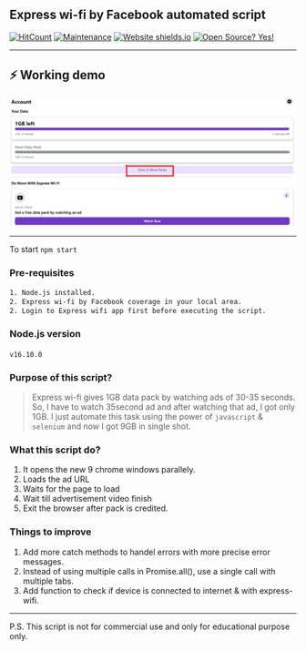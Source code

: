 ## Express wi-fi by Facebook automated script

[![HitCount](http://hits.dwyl.com/SujalShah3234/express-wifi-automation-script.svg)](http://hits.dwyl.com/SujalShah3234/express-wifi-automation-script)
[![Maintenance](https://img.shields.io/badge/Maintained%3F-yes-green.svg)](https://GitHub.com/Naereen/StrapDown.js/graphs/commit-activity)
[![Website shields.io](https://img.shields.io/website-up-down-green-red/http/shields.io.svg)](http://shields.io/)
[![Open Source? Yes!](https://badgen.net/badge/Open%20Source%20%3F/Yes%21/blue?icon=github)](https://github.com/Naereen/badges/)

---

## ⚡ Working demo

![demo](https://github.com/SujalShah3234/express-wifi-automation-script/blob/master/screenshots/working-demo.png)

---

To start `npm start`

### Pre-requisites

```
1. Node.js installed.
2. Express wi-fi by Facebook coverage in your local area.
2. Login to Express wifi app first before executing the script.
```

### Node.js version

`v16.10.0`

### Purpose of this script?

> Express wi-fi gives 1GB data pack by watching ads of 30-35 seconds.
> So, I have to watch 35second ad and after watching that ad, I got only 1GB.
> I just automate this task using the power of `javascript` & `selenium` and now I got 9GB in single shot.

### What this script do?

1. It opens the new 9 chrome windows parallely.
2. Loads the ad URL
3. Waits for the page to load
4. Wait till advertisement video finish
5. Exit the browser after pack is credited.

### Things to improve

1. Add more catch methods to handel errors with more precise error messages.
2. Instead of using multiple calls in Promise.all(), use a single call with multiple tabs.
3. Add function to check if device is connected to internet & with express-wifi.

---

P.S. This script is not for commercial use and only for educational purpose only.
